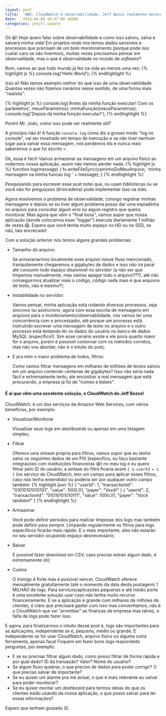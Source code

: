 ```yaml
---
layout: post
title:  "AWS, CloudWatch e observabilidade, Jeff Bezos realmente merece meu dinheiro?"
date:   2024-04-08 18:47:00 +0000
categories: jekyll update
---
```


Oii &#128518;! Hoje quero falar sobre observabilidade e como isso salvou, salva e salvará minha vida!
Em projetos onde nós temos dados sensíveis e processos que precisam de um bom monitoramento (porque pode nos custar caro se não tivermos), muitas vezes precisamos pensar em observalidade, mas o que é observalidade no mundo de <i>software</i>?

Bom, vamos ao que todo mundo já fez na vida ao menos uma vez:
{% highlight js %}
console.log('Hello World');
{% endhighlight %}

Isso aí! Não temos exemplo melhor do que isso de uma observabilidade. Quantas vezes não fizemos cenários nesse sentido, de uma forma mais "realista":

{% highlight js %}
console.log('Antes da minha função executar! Com os parâmetros', meusParametros);
minhaFunção(meusParametros);
console.log('Depois da minha função executar!');
{% endhighlight %}

Porém Mr. João, como isso pode ser realmente útil? 

A princípio não é! A função `console.log` como diz a grosso modo "log no console", vai ser mostrado em tempo de execução e se não tiver nenhum lugar para salvar essa mensagem, nós perdemos ela e nunca mais saberemos o que foi escrito &#128128;.

Ok, essa é fácil! Vamos armazenar as mensagens em um arquivo fisíco ao rodarmos nossa aplicação, assim não iremos perder nada:
{% highlight js %}
function log(message) {
   fs.writeFileSync(caminhoDoMeuArquivo, 'minha mensagem na minha funcao log ' + message);
}
{% endhighlight %}

Pesquisando para escrever esse post notei que, ou usam bibliotecas ou se você não for preguiçoso (brincadeira) pode implementar isso na mão.

Agora resolvemos o problema de observalidade, consigo registrar minhas mensagens e depois se eu tiver algum problema posso dar uma espiadinha no arquivo para consultar algum erro ou algum registro que queira monitorar. Mas agora que vêm o "final boss", vamos supor que nossa aplicação (aonde colocamos esse "logger") executa diariamente 1 milhão de vezes &#128561;. Espero que você tenha muito espaço no HD ou no SSD, se não, tais encrecado!

Com a solução anterior nós temos alguns grandes problemas:

* Tamanho do arquivo:

    Se armazenarmos localmente esse arquivo nesse fluxo mencionado, tranquilamente chegaremos a gigabytes de dados e isso não irá parar até consumir todo espaço disponível no servidor (a não ser que limpemos manualmente, mas vamos apagar todo o arquivo???), até não conseguirmos atualizar mais o código, código nada mais é que arquivos de texto, não é mesmo?!;

* Instabilidade no servidor:
  
    Vamos pensar, minha aplicação está rodando diversos processos, seja síncrono ou assíncrono, agora com essa escrita de mensagens em arquivos para o monitoramento/observabilidade, nós vamos ter uma concorrência com o processador, até porque um processo está instruindo escrever uma mensagem de texto no arquivo e o outro processo está tentando ler os dados do usuário no banco de dados MySQL (específico!). Sim esse cenário existe e ele piora quanto maior for o arquivo, porém é possível contornar com os métodos corretos, mas não vou abordar, não é o intuito do post;

* E pra mim o maior problema de todos, filtros:

    Como vamos filtrar mensagens em milhares de milhões de textos salvos em um arquivo contendo centenas de gigabytes? Isso não seria nada fácil e extremamente lento, até encontrar a real mensagem que está procurando, a empresa já foi de "comes e bebes".


<h4>É ai que vêm uma excelente solução, o CloudWatch do Jeff Bezos!</h4>

CloudWatch, é um dos serviços da Amazon Web Services, com vários benefícios, por exemplo:

* Visualizar/Monitorar

    Visualizar seus logs em <i>dashboards</i> ou apenas em uma listagem simples;

* Filtrar

    Oferece uma sintaxe própria para filtros, vamos supor que eu tenha salvo os seguintes dados de um PIX (específico, eu faço bastante integrações com instituições financeiras &#128518;) no meu log e eu quero filtrar pelo ID do usuário, a sintaxe do filtro ficaria assim `{ $.userId = 1 }` (no serviço do CloudWatch, tem um campo para aplicar esses filtros, caso não tenha entendido) ou poderia ser por qualquer outro campo também:
    {% highlight json %}
    {
        "userId": 1,
        "transactionId": "01010101010101",
        "value": 1000.01,
        "payer": "Você!"
    }
    {
        "userId": 2,
        "transactionId": "01010101010111",
        "value": 1000.01,
        "payer": "Você também!"
    }
    {% endhighlight %}

* Armazenar

    Você pode definir períodos para realizar limpezas dos logs mas também pode definir para sempre. Limpando regularmente os filtros para logs específicos ficarão mais rápido. E o mais importante, eles não estarão no seu servidor ocupando espaço desnecessário;

* Baixar

    É possível fazer <i>download</i> em CSV, caso precise extrair algum dado, é extremamente útil;

* Custos

    O inimigo é forte mas é possível vencer, CloudWatch oferece mensalmente gratuitamente (até o momento da data desta postagem) 1 MILHÃO de logs. Para serviços/aplicações pequenas e até médio porte é uma excelente solução usar caso não tenha muito recurso financeiramente. E se a aplicação é grande com milhares de milhões de clientes, é claro que precisará gastar com isso mas convenhamos, não é o CloudWatch que vai "arrombar" as finanças da empresa mas talvez, a falta de logs pode fazer isso.

E agora, para finalizarmos o intuito desse post é, logs são importantes para as aplicações, independente se é, pequeno, médio ou grande. E independente se for usar CloudWatch, arquivo fisíco ou alguma outra ferramenta, apenas faça! Foquem em fazer bons logs respondedo perguntas, por exemplo:

* E se eu precisar filtrar algum dado, como posso filtrar de forma rápida e por qual dado? ID da transação? Valor? Nome do usuário?
* Se algum fluxo quebrar, o que preciso de dados para poder corrigir? O que preciso salvar de importante?
* Se eu quiser um alarme pra me avisar, o que é mais relevante eu salvar para poder monitorar? 
* Se eu quiser montar um <i>dashboard</i> para termos ideias do que os clientes estão usando da nossa aplicação, o que posso salvar para ter essas informações?

Espero que tenham gostado &#128522;.